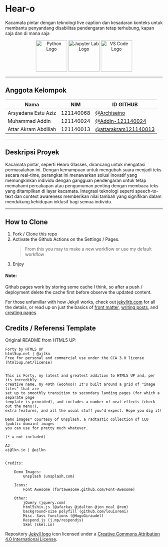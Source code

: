 # Hear-o
Kacamata pintar dengan teknologi live caption dan kesadaran konteks untuk membantu penyandang disabilitas pendengaran tetap terhubung, kapan saja dan di mana saja


<p align="center">
  <img src="https://upload.wikimedia.org/wikipedia/commons/c/c3/Python-logo-notext.svg" alt="Python Logo" width="100" />
  <img src="https://upload.wikimedia.org/wikipedia/commons/3/38/Jupyter_logo.svg" alt="Jupyter Lab Logo" width="100" />
  <img src="https://upload.wikimedia.org/wikipedia/commons/9/9a/Visual_Studio_Code_1.35_icon.svg" alt="VS Code Logo" width="100" />
</p>

---

## **Anggota Kelompok**
| **Nama**                 | **NIM**     |**ID GITHUB**                                     |
|--------------------------|-------------|--------------------------------------------------|
| Arsyadana Estu Aziz | 121140068 |<a href="https://github.com/archiseino">@Archiseino</a> |
| Muhammad Addin | 121140024 |<a href="https://github.com/Addin-121140024">@Addin-121140024</a> |
| Attar Akram Abdillah     | 121140013 |<a href="https://github.com/attarakram121140013">@attarakram121140013</a> |

---

## **Deskripsi Proyek**
Kacamata pintar, seperti Hearo Glasses, dirancang untuk mengatasi permasalahan ini. Dengan kemampuan untuk mengubah suara menjadi teks secara real-time, perangkat ini menawarkan solusi inovatif yang memungkinkan individu dengan gangguan pendengaran untuk tetap memahami percakapan atau pengumuman penting dengan membaca teks yang ditampilkan di layar kacamata. Integrasi teknologi seperti speech-to-text dan context awareness memberikan nilai tambah yang signifikan dalam mendukung kehidupan inklusif bagi semua individu.

---

## **How to Clone**
1. Fork / Clone this repo
2. Activate the Github Actions on the Settings / Pages. 
	> From this you may to make a new workflow or use my default workflow
3. Enjoy

#### Note:
Github pages work by storing some cache I think, so after a push / deployment delete the cache first before observe the updated content.

For those unfamiliar with how Jekyll works, check out [jekyllrb.com](https://jekyllrb.com/) for all the details, 
or read up on just the basics of [front matter](https://jekyllrb.com/docs/frontmatter/), [writing posts](https://jekyllrb.com/docs/posts/), 
and [creating pages](https://jekyllrb.com/docs/pages/).

## **Credits / Referensi Template**

Original README from HTML5 UP:

```
Forty by HTML5 UP
html5up.net | @ajlkn
Free for personal and commercial use under the CCA 3.0 license (html5up.net/license)


This is Forty, my latest and greatest addition to HTML5 UP and, per its incredibly
creative name, my 40th (woohoo)! It's built around a grid of "image tiles" that are
set up to smoothly transition to secondary landing pages (for which a separate page
template is provided), and includes a number of neat effects (check out the menu!),
extra features, and all the usual stuff you'd expect. Hope you dig it!

Demo images* courtesy of Unsplash, a radtastic collection of CC0 (public domain) images
you can use for pretty much whatever.

(* = not included)

AJ
aj@lkn.io | @ajlkn


Credits:

	Demo Images:
		Unsplash (unsplash.com)

	Icons:
		Font Awesome (fortawesome.github.com/Font-Awesome)

	Other:
		jQuery (jquery.com)
		html5shiv.js (@afarkas @jdalton @jon_neal @rem)
		background-size polyfill (github.com/louisremi)
		Misc. Sass functions (@HugoGiraudel)
		Respond.js (j.mp/respondjs)
		Skel (skel.io)
```

Repository [Jekyll logo](https://github.com/jekyll/brand) icon licensed under a [Creative Commons Attribution 4.0 International License](http://choosealicense.com/licenses/cc-by-4.0/).

